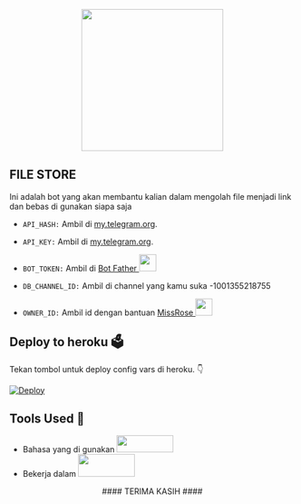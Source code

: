 <p align="center">
  <a href="https://github.com/kenkannih/File-Store">
    <img src="https://telegra.ph/file/a112fce4e23d859badcd4.jpg" width ="250">
  </a>

## FILE STORE
Ini adalah bot yang akan membantu kalian dalam mengolah file menjadi link dan bebas di gunakan siapa saja

- `API_HASH:` Ambil di [my.telegram.org](https://my.telegram.org).

- `API_KEY:` Ambil di [my.telegram.org](https://my.telegram.org).

- `BOT_TOKEN:` Ambil di [Bot Father <img src="https://telegra.ph/file/8d80c13110506bf1cb58e.jpg" width="30" height="30">](https://telegram.dog/BotFather)

- `DB_CHANNEL_ID:` Ambil di channel yang kamu suka -1001355218755

- `OWNER_ID:` Ambil id dengan bantuan [MissRose <img src="https://telegra.ph/file/0a36032bd2221c8d4209d.jpg" width="30" height="30">](https://telegram.dog/MissRose_bot)
## Deploy to heroku 🗳
Tekan tombol untuk deploy config vars di heroku. 👇

[![Deploy](https://www.herokucdn.com/deploy/button.svg)](https://heroku.com/deploy?template=https://github.com/kenkannih/File-Store)

## Tools Used 🧰
- Bahasa yang di gunakan [<img src="https://telegra.ph/file/960ed8709acaf8c68b894.jpg" width="100" height="30">](https://www.python.org/)
- Bekerja dalam [<img src="https://telegra.ph/file/804f06d1590f7619a63ed.jpg" width="100" height="40">](https://github.com/pyrogram/pyrogram)



<p align="center">
#### TERIMA KASIH ####
